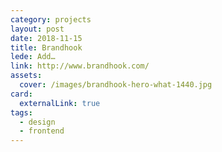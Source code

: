 ```yaml
---
category: projects
layout: post
date: 2018-11-15
title: Brandhook 
lede: Add…
link: http://www.brandhook.com/
assets: 
  cover: /images/brandhook-hero-what-1440.jpg
card:
  externalLink: true
tags: 
  - design
  - frontend
---
```

